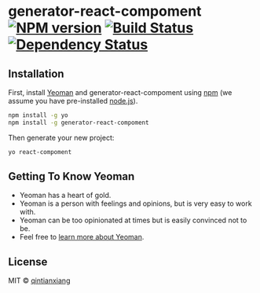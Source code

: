 # generator-react-compoment [![NPM version][npm-image]][npm-url] [![Build Status][travis-image]][travis-url] [![Dependency Status][daviddm-image]][daviddm-url]
> 

## Installation

First, install [Yeoman](http://yeoman.io) and generator-react-compoment using [npm](https://www.npmjs.com/) (we assume you have pre-installed [node.js](https://nodejs.org/)).

```bash
npm install -g yo
npm install -g generator-react-compoment
```

Then generate your new project:

```bash
yo react-compoment
```

## Getting To Know Yeoman

 * Yeoman has a heart of gold.
 * Yeoman is a person with feelings and opinions, but is very easy to work with.
 * Yeoman can be too opinionated at times but is easily convinced not to be.
 * Feel free to [learn more about Yeoman](http://yeoman.io/).

## License

MIT © [qintianxiang]()


[npm-image]: https://badge.fury.io/js/generator-react-compoment.svg
[npm-url]: https://npmjs.org/package/generator-react-compoment
[travis-image]: https://travis-ci.org/lkiarest/generator-react-compoment.svg?branch=master
[travis-url]: https://travis-ci.org/lkiarest/generator-react-compoment
[daviddm-image]: https://david-dm.org/lkiarest/generator-react-compoment.svg?theme=shields.io
[daviddm-url]: https://david-dm.org/lkiarest/generator-react-compoment
